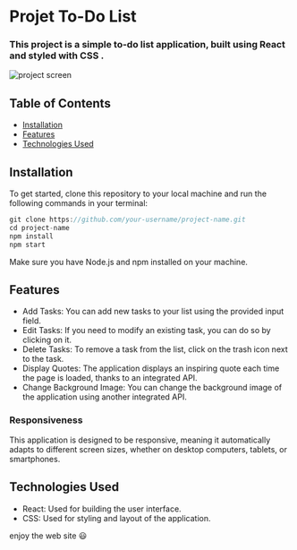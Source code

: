 # Projet To-Do List
### This project is a simple to-do list application, built using React and styled with CSS .

![project screen](https://github.com/Salma1620/To-Do-List/issues/1#issue-2252751513)

## Table of Contents

- [Installation](#installation)
- [Features](#Features)
- [Technologies Used](#Technologies-Used)


## Installation
To get started, clone this repository to your local machine and run the following commands in your terminal:
```javascript
git clone https://github.com/your-username/project-name.git
cd project-name
npm install
npm start
```
Make sure you have Node.js and npm installed on your machine.

## Features
- Add Tasks: You can add new tasks to your list using the provided input field.
- Edit Tasks: If you need to modify an existing task, you can do so by clicking on it.
- Delete Tasks: To remove a task from the list, click on the trash icon next to the task.
- Display Quotes: The application displays an inspiring quote each time the page is loaded, thanks to an integrated API.
- Change Background Image: You can change the background image of the application using another integrated API.

### Responsiveness
This application is designed to be responsive, meaning it automatically adapts to different screen sizes, whether on desktop computers, tablets, or smartphones.

## Technologies Used
- React: Used for building the user interface.
- CSS: Used for styling and layout of the application.

enjoy the web site 😃
